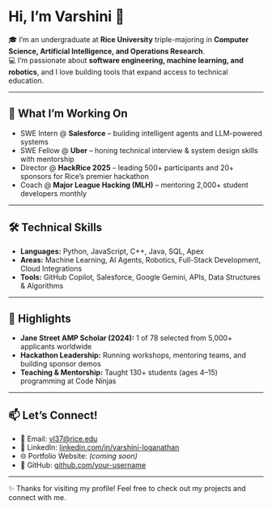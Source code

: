 # Hi, I’m Varshini 👋

🎓 I’m an undergraduate at **Rice University** triple-majoring in **Computer Science, Artificial Intelligence, and Operations Research**.  
💻 I’m passionate about **software engineering, machine learning, and robotics**, and I love building tools that expand access to technical education.  

---

## 🚀 What I’m Working On
- SWE Intern @ **Salesforce** – building intelligent agents and LLM-powered systems  
- SWE Fellow @ **Uber** – honing technical interview & system design skills with mentorship  
- Director @ **HackRice 2025** – leading 500+ participants and 20+ sponsors for Rice’s premier hackathon  
- Coach @ **Major League Hacking (MLH)** – mentoring 2,000+ student developers monthly  

---

## 🛠️ Technical Skills
- **Languages:** Python, JavaScript, C++, Java, SQL, Apex  
- **Areas:** Machine Learning, AI Agents, Robotics, Full-Stack Development, Cloud Integrations  
- **Tools:** GitHub Copilot, Salesforce, Google Gemini, APIs, Data Structures & Algorithms  

---

## 🌟 Highlights
- **Jane Street AMP Scholar (2024):** 1 of 78 selected from 5,000+ applicants worldwide  
- **Hackathon Leadership:** Running workshops, mentoring teams, and building sponsor demos  
- **Teaching & Mentorship:** Taught 130+ students (ages 4–15) programming at Code Ninjas  

---

## 📫 Let’s Connect!
- 📧 Email: [vl37@rice.edu](mailto:vl37@rice.edu)  
- 💼 LinkedIn: [linkedin.com/in/varshini-loganathan](https://www.linkedin.com/in/varshini-loganathan)  
- 🌐 Portfolio Website: _(coming soon)_  
- 🐙 GitHub: [github.com/your-username](https://github.com/your-username)  

---

✨ Thanks for visiting my profile! Feel free to check out my projects and connect with me.  
